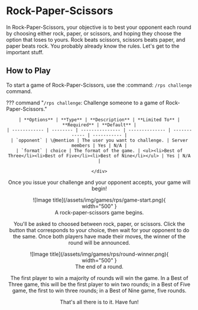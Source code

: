 # Rock-Paper-Scissors

In Rock-Paper-Scissors, your objective is to best your opponent each round by choosing either rock, paper, or scissors,
and hoping they choose the option that loses to yours. Rock beats scissors, scissors beats paper, and paper beats rock.
You probably already know the rules. Let's get to the important stuff.

## How to Play

To start a game of Rock-Paper-Scissors, use the :command: `/rps challenge` command.

??? command "`/rps challenge`: Challenge someone to a game of Rock-Paper-Scissors."
    <div style="text-align: center;">

    | **Options** | **Type** | **Description** | **Limited To** | **Required** | **Default** |
    | ------------ | -------- | --------------- | -------------- | ------------ | ----------- |
    | `opponent` | \@mention | The user you want to challenge. | Server members | Yes | N/A |
    | `format` | choice | The format of the game. | <ul><li>Best of Three</li><li>Best of Five</li><li>Best of Nine</li></ul> | Yes | N/A |

    </div>

Once you issue your challenge and your opponent accepts, your game will begin!

<figure markdown>
  ![Image title](/assets/img/games/rps/game-start.png){ width="500" }
  <figcaption>A rock-paper-scissors game begins.</figcaption>
</figure>


You'll be asked to choosed between rock, paper, or scissors. Click the button that corresponds to your choice,
then wait for your opponent to do the same. Once both players have made their moves, the winner of the round will be announced.

<figure markdown>
  ![Image title](/assets/img/games/rps/round-winner.png){ width="500" }
  <figcaption>The end of a round.</figcaption>
</figure>

The first player to win a majority of rounds will win the game. In a Best of Three game, this will be the first player
to win two rounds; in a Best of Five game, the first to win three rounds; in a Best of Nine game, five rounds.

That's all there is to it. Have fun!